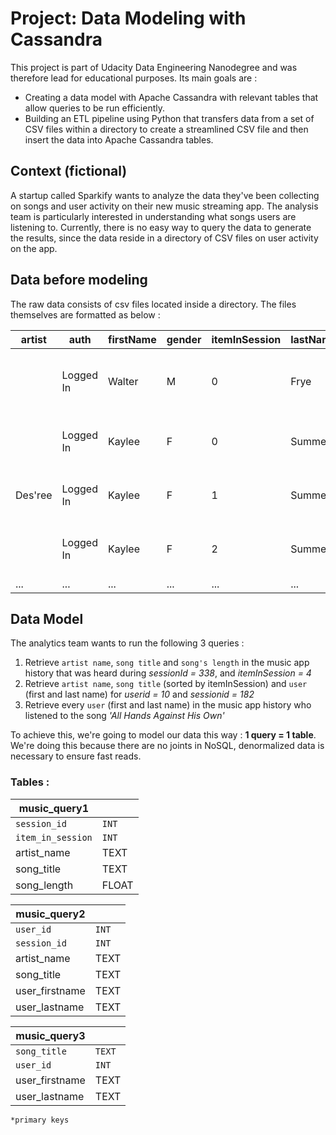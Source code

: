 # Project: Data Modeling with Cassandra

This project is part of Udacity Data Engineering Nanodegree and was therefore lead for educational purposes. Its main goals are :

- Creating a data model with Apache Cassandra with relevant tables that allow queries to be run efficiently.
- Building an ETL pipeline using Python that transfers data from a set of CSV files within a directory to create a streamlined CSV file and then insert the data into Apache Cassandra tables.

## Context (fictional)

A startup called Sparkify wants to analyze the data they've been collecting on songs and user activity on their new music streaming app. The analysis team is particularly interested in understanding what songs users are listening to. Currently, there is no easy way to query the data to generate the results, since the data reside in a directory of CSV files on user activity on the app.

## Data before modeling

The raw data consists of csv files located inside a directory. The files themselves are formatted as below :

| artist                     | auth      | firstName | gender | itemInSession | lastName |   length | level | location                                     | method | page     |      registration | sessionId | song                                             | status |                ts | userId |
| -------------------------- | --------- | --------- | ------ | ------------- | -------- | -------- | ----- | -------------------------------------------- | ------ | -------- | ----------------- | --------- | ------------------------------------------------ | ------ | ----------------- | ------ |
|                            | Logged In | Walter    | M      |             0 | Frye     |          | free  | San Francisco-Oakland-Hayward, CA            | GET    | Home     | 1 540 920 000 000 |        38 |                                                  |    200 | 1 541 110 000 000 |     39 |
|                            | Logged In | Kaylee    | F      |             0 | Summers  |          | free  | Phoenix-Mesa-Scottsdale, AZ                  | GET    | Home     | 1 540 340 000 000 |       139 |                                                  |    200 | 1 541 110 000 000 |      8 |
| Des'ree                    | Logged In | Kaylee    | F      |             1 | Summers  | 246,308… | free  | Phoenix-Mesa-Scottsdale, AZ                  | PUT    | NextSong | 1 540 340 000 000 |       139 | You Gotta Be                                     |    200 | 1 541 110 000 000 |      8 |
|                            | Logged In | Kaylee    | F      |             2 | Summers  |          | free  | Phoenix-Mesa-Scottsdale, AZ                  | GET    | Upgrade  | 1 540 340 000 000 |       139 |                                                  |    200 | 1 541 110 000 000 |      8 |
|...|...|...|...|...|...|...|...|...|...|...|...|...|...|...|...|...|

## Data Model

The analytics team wants to run the following 3 queries :

1. Retrieve `artist name`, `song title` and `song's length` in the music app history that was heard during *sessionId = 338*, and *itemInSession = 4*
2. Retrieve `artist name`, `song title` (sorted by itemInSession) and `user` (first and last name) for *userid = 10* and *sessionid = 182*
3. Retrieve every `user` (first and last name) in the music app history who listened to the song *'All Hands Against His Own'*

To achieve this, we're going to model our data this way : **1 query = 1 table**. We're doing this because there are no joints in NoSQL, denormalized data is necessary to ensure fast reads.

### Tables :

|**music_query1**||
|-|-|
|`session_id`|`INT`|
|`item_in_session`|`INT`|
|artist_name|TEXT|
|song_title|TEXT|
|song_length|FLOAT|

|**music_query2**||
|-|-|
|`user_id`|`INT`|
|`session_id`|`INT`|
|artist_name|TEXT|
|song_title|TEXT|
|user_firstname|TEXT|
|user_lastname|TEXT|

|**music_query3**||
|-|-|
|`song_title`|`TEXT`|
|`user_id`|`INT`|
|user_firstname|TEXT|
|user_lastname|TEXT|

`*primary keys`




